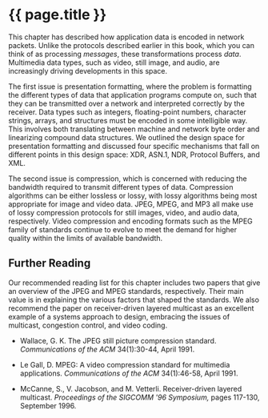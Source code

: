 # {{ page.title }}

This chapter has described how application data is encoded in network
packets. Unlike the protocols described earlier in this book, which you
can think of as processing *messages*, these transformations process
*data*. Multimedia data types, such as video, still image, and audio,
are increasingly driving developments in this space.

The first issue is presentation formatting, where the problem is
formatting the different types of data that application programs compute
on, such that they can be transmitted over a network and interpreted
correctly by the receiver. Data types such as integers, floating-point
numbers, character strings, arrays, and structures must be encoded in
some intelligible way. This involves both translating between machine
and network byte order and linearizing compound data structures. We
outlined the design space for presentation formatting and discussed four
specific mechanisms that fall on different points in this design space:
XDR, ASN.1, NDR, Protocol Buffers, and XML.

The second issue is compression, which is concerned with reducing the
bandwidth required to transmit different types of data. Compression
algorithms can be either lossless or lossy, with lossy algorithms being
most appropriate for image and video data. JPEG, MPEG, and MP3 all make
use of lossy compression protocols for still images, video, and audio
data, respectively. Video compression and encoding formats such as the
MPEG family of standards continue to evolve to meet the demand for
higher quality within the limits of available bandwidth.

## Further Reading

Our recommended reading list for this chapter includes two papers that
give an overview of the JPEG and MPEG standards, respectively. Their
main value is in explaining the various factors that shaped the
standards. We also recommend the paper on receiver-driven layered
multicast as an excellent example of a systems approach to design,
embracing the issues of multicast, congestion control, and video coding.

- Wallace, G. K. The JPEG still picture compression standard.
    *Communications of the ACM* 34(1):30-44, April 1991.

- Le Gall, D. MPEG: A video compression standard for multimedia
    applications. *Communications of the ACM* 34(1):46-58, April 1991.

- McCanne, S., V. Jacobson, and M. Vetterli. Receiver-driven layered
    multicast. *Proceedings of the SIGCOMM '96 Symposium,*
    pages 117-130, September 1996.
